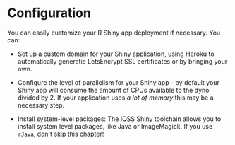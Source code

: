 # Configuration

You can easily customize your R Shiny app deployment if necessary. You can:

* Set up a custom domain for your Shiny application, using Heroku to automatically generatie LetsEncrypt SSL certificates or by bringing your own.

* Configure the level of parallelism for your Shiny app - by default your Shiny app will consume the amount of CPUs available to the dyno divided by 2. If your application uses *a lot of memory* this may be a necessary step.

* Install system-level packages: The IQSS Shiny toolchain allows you to install system level packages, like Java or ImageMagick. If you use ```rJava```, don't skip this chapter!
